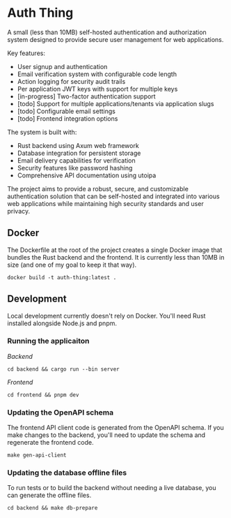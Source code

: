 # Auth Thing

A small (less than 10MB) self-hosted authentication and authorization system designed to provide secure user management for web applications.

Key features:
- User signup and authentication 
- Email verification system with configurable code length
- Action logging for security audit trails
- Per application JWT keys with support for multiple keys
- [in-progress] Two-factor authentication support
- [todo] Support for multiple applications/tenants via application slugs
- [todo] Configurable email settings
- [todo] Frontend integration options

The system is built with:
- Rust backend using Axum web framework
- Database integration for persistent storage
- Email delivery capabilities for verification
- Security features like password hashing
- Comprehensive API documentation using utoipa

The project aims to provide a robust, secure, and customizable authentication solution that can be self-hosted and integrated into various web applications while maintaining high security standards and user privacy.

## Docker

The Dockerfile at the root of the project creates a single Docker image that bundles the Rust backend and the frontend. It is currently less than 10MB in size (and one of my goal to keep it that way).

```
docker build -t auth-thing:latest .
```

## Development

Local development currently doesn't rely on Docker. You'll need Rust installed alongside Node.js and pnpm.

### Running the applicaiton

*Backend*

```
cd backend && cargo run --bin server
```

*Frontend*

```
cd frontend && pnpm dev
```

### Updating the OpenAPI schema

The frontend API client code is generated from the OpenAPI schema. If you make changes to the backend, you'll need to update the schema and regenerate the frontend code.

```
make gen-api-client
```

### Updating the database offline files

To run tests or to build the backend without needing a live database, you can generate the offline files.

```
cd backend && make db-prepare
```
